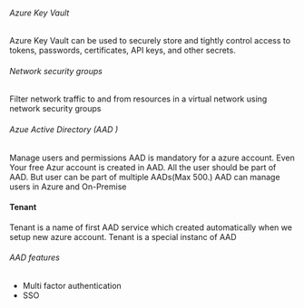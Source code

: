 
###### Azure Key Vault
Azure Key Vault can be used to securely store and tightly control access to tokens, passwords, certificates, API keys, and other secrets.

###### Network security groups
  Filter network traffic to and from resources in a virtual network using network security groups


###### Azue Active Directory (AAD )
Manage users and permissions
AAD is mandatory for a azure account.
Even Your free Azur account is created in AAD.
All the user should be part of AAD. But user can be part of multiple AADs(Max 500.)
AAD can manage users in Azure and On-Premise

#### Tenant
Tenant is a name of first AAD service which created automatically when we setup new azure account. Tenant is a special instanc of AAD


###### AAD features
* Multi factor authentication
* SSO

